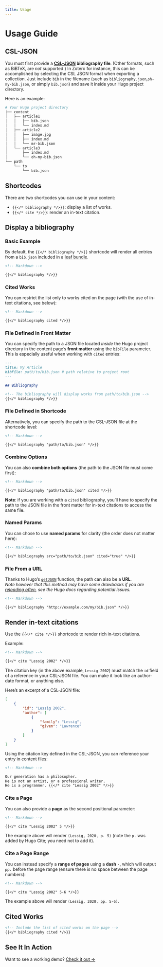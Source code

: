 ```yaml
---
title: Usage
---
```


# Usage Guide

## CSL-JSON

You must first provide a **[CSL-JSON](https://citeproc-js.readthedocs.io/en/latest/csl-json/markup.html) bibliography file**.
(Other formats, such as BiBTeX, are _not_ supported.)
In Zotero for instance, this can be accomplished by selecting the CSL JSON format when exporting a collection.
Just include `bib` in the filename (such as `bibliography.json`,`oh-my-bib.json`, or simply `bib.json`) and save it inside your Hugo project directory.

Here is an example:

```bash
# Your Hugo project directory
├── content
│   ├── article1
│   │   ├── bib.json
│   │   └── index.md
│   ├── article2
│   │   ├── image.jpg
│   │   ├── index.md
│   │   └── mr-bib.json
│   └── article3
│       ├── index.md
│       └── oh-my-bib.json
└── path
    └── to
        └── bib.json
```

## Shortcodes

There are two shortcodes you can use in your content:

- `{{</* bibliography */>}}`: display a list of works.
- `{{</* cite */>}}`: render an in-text citation.

## Display a bibliography

### Basic Example

By default, the `{{</* bibliography */>}}` shortcode will render all entries from a `bib.json` included in a [leaf bundle](https://gohugo.io/content-management/page-bundles/#leaf-bundles). 

```markdown
<!-- Markdown -->

{{</* bibliography */>}}
```

### Cited Works

You can restrict the list only to works cited on the page (with the use of in-text citations, see below):

```markdown
<!-- Markdown -->

{{</* bibliography cited */>}}
```

### File Defined in Front Matter

You can specify the path to a JSON file located *inside* the Hugo project directory in the content page’s **front matter** using the `bibFile` parameter.
This is especially useful when working with `cited` entries:

```markdown
---
title: My Article
bibFile: path/to/bib.json # path relative to project root
---

## Bibliography

<!-- The bibliography will display works from path/to/bib.json -->
{{</* bibliography */>}}
```

### File Defined in Shortcode

Alternatively, you can specify the path to the CSL-JSON file at the shortcode level:

```markdown
<!-- Markdown -->

{{</* bibliography "path/to/bib.json" */>}}
```

### Combine Options

You can also **combine both options** (the path to the JSON file must come first):

```markdown
<!-- Markdown -->

{{</* bibliography "path/to/bib.json" cited */>}}
```

**Note**: if you are working with a `cited` bibliography, you’ll have to specify the path to the JSON file in the front matter for in-text citations to access the same file.

### Named Params

You can chose to use **named params** for clarity (the order does not matter here):

```markdown
<!-- Markdown -->

{{</* bibliography src="path/to/bib.json" cited="true" */>}}
```

### File From a URL

Thanks to Hugo’s [`getJSON`](https://gohugo.io/templates/data-templates/#data-driven-content) function, the path can also be a **URL**.  
*Note however that this method may have some drawbacks if you are [reloading often](https://gohugo.io/templates/data-templates/#livereload-with-data-files), see the Hugo docs regarding potential issues.*

```markdown
<!-- Markdown -->

{{</* bibliography "http://example.com/my/bib.json" */>}}
```

## Render in-text citations

Use the `{{</* cite */>}}` shortcode to render rich in-text citations.

Example:

```markdown
<!-- Markdown -->

{{</* cite "Lessig 2002" */>}}
```

The citation key (in the above example, `Lessig 2002`) must match the `id` field of a reference in your CSL-JSON file.
You can make it look like an author-date format, or anything else.

Here’s an excerpt of a CSL-JSON file:

```json
[
    {
        "id": "Lessig 2002",
        "author": [
            {
                "family": "Lessig",
                "given": "Lawrence"
            }
        ]
    }
]
```

Using the citation key defined in the CSL-JSON, you can reference your entry in content files:

```markdown
<!-- Markdown -->

Our generation has a philosopher.
He is not an artist, or a professional writer.
He is a programmer. {{</* cite "Lessig 2002" */>}}
```

### Cite a Page

You can also provide a **page** as the second positional parameter:

```markdown
<!-- Markdown -->

{{</* cite "Lessig 2002" 5 */>}}
```

The example above will render `(Lessig, 2020, p. 5)` (note the `p.` was added by Hugo Cite; you need not to add it).

### Cite a Page Range

You can instead specify a **range of pages** using a **dash** `-`, which will output `pp.` before the page range (ensure there is no space between the page numbers):

```markdown
<!-- Markdown -->

{{</* cite "Lessig 2002" 5-6 */>}}
```

The example above will render `(Lessig, 2020, pp. 5-6)`.

## Cited Works

```markdown
<!-- Include the list of cited works on the page -->
{{</* bibliography cited */>}}
```

## See It In Action

Want to see a working demo?
[Check it out &rarr;](/demo)
